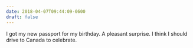 ```yaml
---
date: 2018-04-07T09:44:09-0600
draft: false
---
```




I got my new passport for my birthday. A pleasant surprise. I think I should drive to Canada to celebrate.



